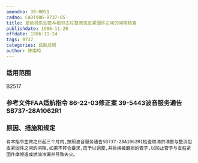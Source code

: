```yaml
---
amendno: 39-0051
cadno: CAD1986-B737-05
title: 发动机供油管与相邻支柱整流包皮紧固件之间的间隙检查
publishdate: 1986-11-20
effdate: 1986-11-24
tags: B737
categories: 民航总局
author: 陈南玲
---
```


### 适用范围 
B2517

<!--more-->
### 参考文件FAA适航指令 86-22-03修正案 39-5443波音服务通告 SB737-28A1062R1 

### 原因、措施和规定 
    自本指令生效之日起三个月内,按照波音服务通告SB737-28A1062R1检查燃油供油管与整流包皮紧固件之间的间隙,如果不符合要求,应予以调整,并拆换被磨损的管子,以防止管子与支柱紧固件摩擦造成燃油渗漏并导致失火。
